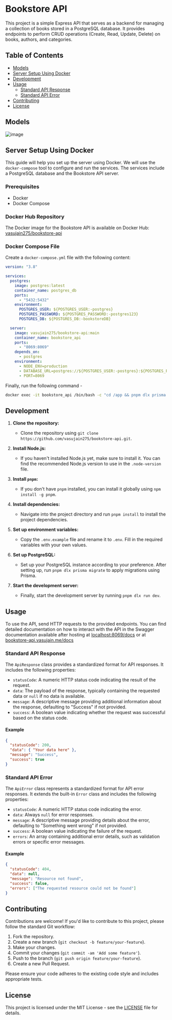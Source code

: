 # Bookstore API

This project is a simple Express API that serves as a backend for managing a collection of books stored in a PostgreSQL database. It provides endpoints to perform CRUD operations (Create, Read, Update, Delete) on books, authors, and categories.

## Table of Contents

- [Models](#models)
- [Server Setup Using Docker](#server-setup-using-docker)
- [Development](#development)
- [Usage](#usage)
  - [Standard API Response](#standard-api-response)
  - [Standard API Error](#standard-api-error)
- [Contributing](#contributing)
- [License](#license)

## Models

![image](https://github.com/vasujain275/bookstore-api/assets/69643310/edff67df-b576-4e8f-a4f3-9fbf672a2c0c)

## Server Setup Using Docker

This guide will help you set up the server using Docker. We will use the `docker-compose` tool to configure and run the services. The services include a PostgreSQL database and the Bookstore API server.

### Prerequisites

- Docker
- Docker Compose

### Docker Hub Repository

The Docker image for the Bookstore API is available on Docker Hub:
[vasujain275/bookstore-api](https://hub.docker.com/repository/docker/vasujain275/bookstore-api/general)

### Docker Compose File

Create a `docker-compose.yml` file with the following content:

```yaml
version: "3.8"

services:
  postgres:
    image: postgres:latest
    container_name: postgres_db
    ports:
      - "5432:5432"
    environment:
      POSTGRES_USER: ${POSTGRES_USER:-postgres}
      POSTGRES_PASSWORD: ${POSTGRES_PASSWORD:-postgres123}
      POSTGRES_DB: ${POSTGRES_DB:-bookstoreDB}

  server:
    image: vasujain275/bookstore-api:main
    container_name: bookstore_api
    ports:
      - "8069:8069"
    depends_on:
      - postgres
    environment:
      - NODE_ENV=production
      - DATABASE_URL=postgres://${POSTGRES_USER:-postgres}:${POSTGRES_PASSWORD:-postgres123}@postgres:5432/${POSTGRES_DB:-bookstoreDB}
      - PORT=8069
```

Finally, run the following command - 

```bash
docker exec -it bookstore_api /bin/bash -c "cd /app && pnpm dlx prisma migrate deploy"
```


## Development

1. **Clone the repository:**

   - Clone the repository using `git clone https://github.com/vasujain275/bookstore-api.git`.

2. **Install Node.js:**

   - If you haven't installed Node.js yet, make sure to install it. You can find the recommended Node.js version to use in the `.node-version` file.

3. **Install `pnpm`:**

   - If you don't have `pnpm` installed, you can install it globally using `npm install -g pnpm`.

4. **Install dependencies:**

   - Navigate into the project directory and run `pnpm install` to install the project dependencies.

5. **Set up environment variables:**

   - Copy the `.env.example` file and rename it to `.env`. Fill in the required variables with your own values.

6. **Set up PostgreSQL:**

   - Set up your PostgreSQL instance according to your preference. After setting up, run `pnpm dlx prisma migrate` to apply migrations using Prisma.

7. **Start the development server:**
   - Finally, start the development server by running `pnpm dlx run dev`.

## Usage

To use the API, send HTTP requests to the provided endpoints. You can find detailed documentation on how to interact with the API in the Swagger documentation available after hosting at [localhost:8069/docs](http://localhost:8069/docs) or at [bookstore-api.vasujain.me/docs](https://bookstore-api.vasujain.me/docs)

### Standard API Response

The `ApiResponse` class provides a standardized format for API responses. It includes the following properties:

- `statusCode`: A numeric HTTP status code indicating the result of the request.
- `data`: The payload of the response, typically containing the requested data or `null` if no data is available.
- `message`: A descriptive message providing additional information about the response, defaulting to "Success" if not provided.
- `success`: A boolean value indicating whether the request was successful based on the status code.

#### Example

```json
{
  "statusCode": 200,
  "data": { "Your data here" },
  "message": "Success",
  "success": true
}
```

### Standard API Error

The `ApiError` class represents a standardized format for API error responses. It extends the built-in `Error` class and includes the following properties:

- `statusCode`: A numeric HTTP status code indicating the error.
- `data`: Always `null` for error responses.
- `message`: A descriptive message providing details about the error, defaulting to "Something went wrong" if not provided.
- `success`: A boolean value indicating the failure of the request.
- `errors`: An array containing additional error details, such as validation errors or specific error messages.

#### Example

```json
{
  "statusCode": 404,
  "data": null,
  "message": "Resource not found",
  "success": false,
  "errors": ["The requested resource could not be found"]
}
```

## Contributing

Contributions are welcome! If you'd like to contribute to this project, please follow the standard Git workflow:

1. Fork the repository.
2. Create a new branch (`git checkout -b feature/your-feature`).
3. Make your changes.
4. Commit your changes (`git commit -am 'Add some feature'`).
5. Push to the branch (`git push origin feature/your-feature`).
6. Create a new Pull Request.

Please ensure your code adheres to the existing code style and includes appropriate tests.

## License

This project is licensed under the MIT License - see the [LICENSE](LICENSE) file for details.
